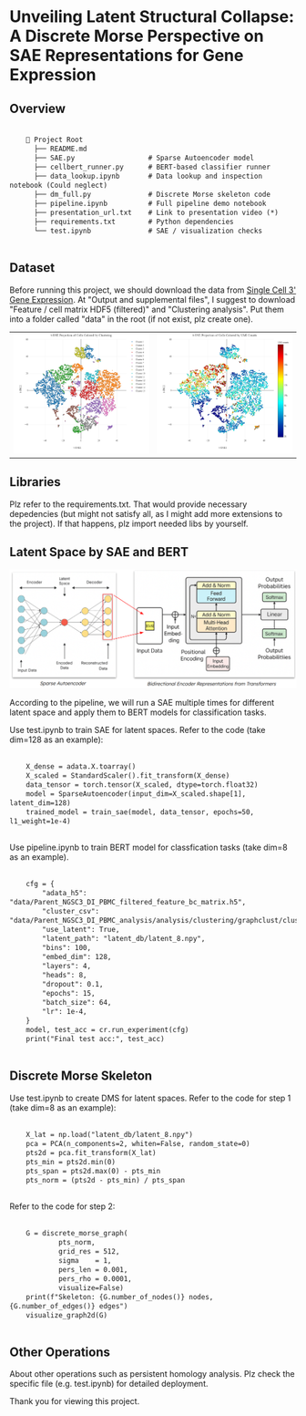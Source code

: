 # Unveiling Latent Structural Collapse: A Discrete Morse Perspective on SAE Representations for Gene Expression

## Overview
<pre>
  <code>
    📁 Project Root
      ├── README.md                
      ├── SAE.py                  # Sparse Autoencoder model 
      ├── cellbert_runner.py      # BERT-based classifier runner
      ├── data_lookup.ipynb       # Data lookup and inspection notebook (Could neglect)
      ├── dm_full.py              # Discrete Morse skeleton code
      ├── pipeline.ipynb          # Full pipeline demo notebook 
      ├── presentation_url.txt    # Link to presentation video (*)
      ├── requirements.txt        # Python dependencies
      └── test.ipynb              # SAE / visualization checks
  </code>
</pre>

## Dataset
Before running this project, we should download the data from [Single Cell 3' Gene Expression](https://www.10xgenomics.com/datasets/pbm-cs-from-a-healthy-donor-whole-transcriptome-analysis-3-1-standard-4-0-0).
At "Output and supplemental files", I suggest to download "Feature / cell matrix HDF5 (filtered)" and "Clustering analysis". Put them into a folder called "data" in the root (if not exist, plz create one).
<p align="center">
  <table>
    <tr>
      <td align="center"><img src="images/newplot.png" alt="t-SNE Projection of Cells Colored by Clustering" width="500"/></td>
      <td align="center"><img src="images/newplotden.png" alt="t-SNE Projection of Cells Colored by UMI Counts" width="500"/></td>
    </tr>
  </table>
</p>

## Libraries
Plz refer to the requirements.txt. That would provide necessary depedencies (but might not satisfy all, as I might add more extensions to the project). If that happens, plz import needed libs by yourself.

## Latent Space by SAE and BERT
<p align="center">
  <img src="images/struct.png" alt="Pipeline Overview: SAE + BERT" width="800"/>
</p>
According to the pipeline, we will run a SAE multiple times for different latent space and apply them to BERT models for classification tasks. 

Use test.ipynb to train SAE for latent spaces. Refer to the code (take dim=128 as an example):
<pre>
  <code>
    X_dense = adata.X.toarray()
    X_scaled = StandardScaler().fit_transform(X_dense)
    data_tensor = torch.tensor(X_scaled, dtype=torch.float32)
    model = SparseAutoencoder(input_dim=X_scaled.shape[1], latent_dim=128)
    trained_model = train_sae(model, data_tensor, epochs=50, l1_weight=1e-4)
  </code>
</pre>

Use pipeline.ipynb to train BERT model for classfication tasks (take dim=8 as an example).
<pre>
  <code>
    cfg = {
        "adata_h5": "data/Parent_NGSC3_DI_PBMC_filtered_feature_bc_matrix.h5",
        "cluster_csv": "data/Parent_NGSC3_DI_PBMC_analysis/analysis/clustering/graphclust/clusters.csv",
        "use_latent": True,
        "latent_path": "latent_db/latent_8.npy",
        "bins": 100,
        "embed_dim": 128,
        "layers": 4,
        "heads": 8,
        "dropout": 0.1,
        "epochs": 15,
        "batch_size": 64,
        "lr": 1e-4,
    }
    model, test_acc = cr.run_experiment(cfg)
    print("Final test acc:", test_acc)
  </code>
</pre>

## Discrete Morse Skeleton
Use test.ipynb to create DMS for latent spaces. Refer to the code for step 1 (take dim=8 as an example):
<pre>
  <code>
    X_lat = np.load("latent_db/latent_8.npy") 
    pca = PCA(n_components=2, whiten=False, random_state=0)
    pts2d = pca.fit_transform(X_lat)             
    pts_min = pts2d.min(0)
    pts_span = pts2d.max(0) - pts_min
    pts_norm = (pts2d - pts_min) / pts_span   
  </code>
</pre>
Refer to the code for step 2:
<pre>
  <code>
    G = discrete_morse_graph(
            pts_norm,
            grid_res = 512,
            sigma    = 1,
            pers_len = 0.001, 
            pers_rho = 0.0001,
            visualize=False)
    print(f"Skeleton: {G.number_of_nodes()} nodes, {G.number_of_edges()} edges")
    visualize_graph2d(G)   
  </code>
</pre>
## Other Operations
About other operations such as persistent homology analysis. Plz check the specific file (e.g. test.ipynb) for detailed deployment.

Thank you for viewing this project.
